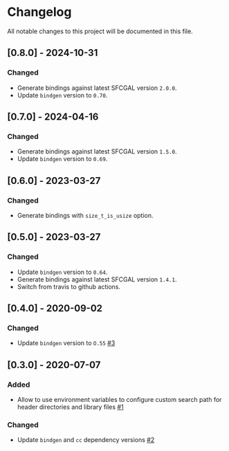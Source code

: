 # Changelog
All notable changes to this project will be documented in this file.

## [0.8.0] - 2024-10-31
### Changed
- Generate bindings against latest SFCGAL version `2.0.0`.
- Update `bindgen` version to `0.70`.

## [0.7.0] - 2024-04-16
### Changed
- Generate bindings against latest SFCGAL version `1.5.0`.
- Update `bindgen` version to `0.69`.

## [0.6.0] - 2023-03-27
### Changed
- Generate bindings with `size_t_is_usize` option.

## [0.5.0] - 2023-03-27
### Changed
- Update `bindgen` version to `0.64`.
- Generate bindings against latest SFCGAL version `1.4.1`.
- Switch from travis to github actions.

## [0.4.0] - 2020-09-02
### Changed
- Update `bindgen` version to `O.55` [#3](https://github.com/mthh/sfcgal-sys/pull/3)


## [0.3.0] - 2020-07-07
### Added
- Allow to use environment variables to configure custom search path for header directories and library files [#1](https://github.com/mthh/sfcgal-sys/pull/1)

### Changed
- Update `bindgen` and `cc` dependency versions [#2](https://github.com/mthh/sfcgal-sys/pull/2)
